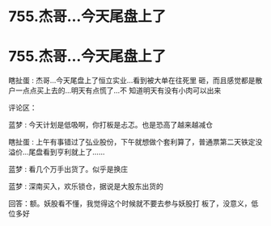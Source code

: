 # 755.杰哥…今天尾盘上了

# 755.杰哥…今天尾盘上了

瞎扯蛋 : 杰哥…今天尾盘上了恒立实业…看到被大单在往死里 砸，而且感觉都是散户一点点买上去的…明天有点慌了…不 知道明天有没有小肉可以出来

评论区：

蓝梦 : 今天计划是低吸啊，你打板是忐忑。也是恐高了越来越减仓

瞎扯蛋 : 上午有事错过了弘业股份，下午就想做个套利算了，普通票第二天铁定没溢价…尾盘看到亨利就上了……

蓝梦 : 看几个万手出货了。似乎是换庄

蓝梦 : 深南买入，欢乐锁仓，据说是大股东出货的

回答：额。妖股看不懂，我觉得这个时候就不要去参与妖股打 板了，没意义，低位多好